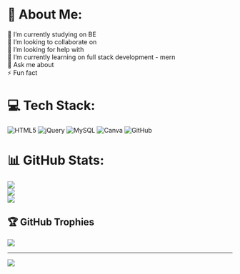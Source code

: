 # 💫 About Me:
🔭 I’m currently studying on BE<br>👯 I’m looking to collaborate on<br>🤝 I’m looking for help with<br>🌱 I’m currently learning on full stack development - mern<br>💬 Ask me about<br>⚡ Fun fact


# 💻 Tech Stack:
![HTML5](https://img.shields.io/badge/html5-%23E34F26.svg?style=for-the-badge&logo=html5&logoColor=white) ![jQuery](https://img.shields.io/badge/jquery-%230769AD.svg?style=for-the-badge&logo=jquery&logoColor=white) ![MySQL](https://img.shields.io/badge/mysql-4479A1.svg?style=for-the-badge&logo=mysql&logoColor=white) ![Canva](https://img.shields.io/badge/Canva-%2300C4CC.svg?style=for-the-badge&logo=Canva&logoColor=white) ![GitHub](https://img.shields.io/badge/github-%23121011.svg?style=for-the-badge&logo=github&logoColor=white)
# 📊 GitHub Stats:
![](https://github-readme-stats.vercel.app/api?username=boobalan303&theme=dark&hide_border=false&include_all_commits=false&count_private=false)<br/>
![](https://github-readme-streak-stats.herokuapp.com/?user=boobalan303&theme=dark&hide_border=false)<br/>
![](https://github-readme-stats.vercel.app/api/top-langs/?username=boobalan303&theme=dark&hide_border=false&include_all_commits=false&count_private=false&layout=compact)

## 🏆 GitHub Trophies
![](https://github-profile-trophy.vercel.app/?username=boobalan303&theme=radical&no-frame=false&no-bg=true&margin-w=4)

---
[![](https://visitcount.itsvg.in/api?id=boobalan303&icon=0&color=0)](https://visitcount.itsvg.in)

<!-- Proudly created with GPRM ( https://gprm.itsvg.in ) -->
